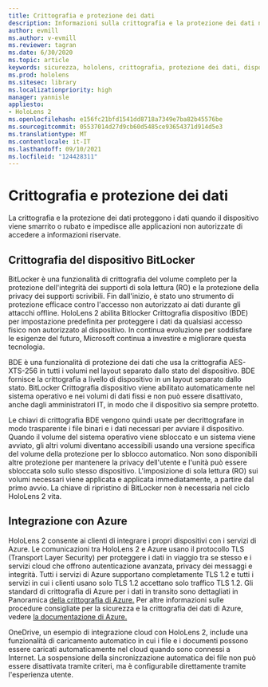 ```yaml
---
title: Crittografia e protezione dei dati
description: Informazioni sulla crittografia e la protezione dei dati nei HoloLens 2, tra cui BitLocker e l'integrazione di Azure.
author: evmill
ms.author: v-evmill
ms.reviewer: tagran
ms.date: 6/30/2020
ms.topic: article
keywords: sicurezza, hololens, crittografia, protezione dei dati, dispositivo BitLocker, BitLocker, bitlocker, crittografia bitlocker, integrazione di Azure,
ms.prod: hololens
ms.sitesec: library
ms.localizationpriority: high
manager: yannisle
appliesto:
- HoloLens 2
ms.openlocfilehash: e156fc21bfd1541dd8718a7349e7ba82b45576be
ms.sourcegitcommit: 05537014d27d9cb60d5485ce93654371d914d5e3
ms.translationtype: MT
ms.contentlocale: it-IT
ms.lasthandoff: 09/10/2021
ms.locfileid: "124428311"
---
```

# <a name="encryption-and-data-protection"></a>Crittografia e protezione dei dati

La crittografia e la protezione dei dati proteggono i dati quando il dispositivo viene smarrito o rubato e impedisce alle applicazioni non autorizzate di accedere a informazioni riservate.

## <a name="bitlocker-device-encryption"></a>Crittografia del dispositivo BitLocker

BitLocker è una funzionalità di crittografia del volume completo per la protezione dell'integrità dei supporti di sola lettura (RO) e la protezione della privacy dei supporti scrivibili.  Fin dall'inizio, è stato uno strumento di protezione efficace contro l'accesso non autorizzato ai dati durante gli attacchi offline. HoloLens 2 abilita Bitlocker Crittografia dispositivo (BDE) per impostazione predefinita per proteggere i dati da qualsiasi accesso fisico non autorizzato al dispositivo. In continua evoluzione per soddisfare le esigenze del futuro, Microsoft continua a investire e migliorare questa tecnologia.

BDE è una funzionalità di protezione dei dati che usa la crittografia AES-XTS-256 in tutti i volumi nel layout separato dallo stato del dispositivo. BDE fornisce la crittografia a livello di dispositivo in un layout separato dallo stato. BitLocker Crittografia dispositivo viene abilitato automaticamente nel sistema operativo e nei volumi di dati fissi e non può essere disattivato, anche dagli amministratori IT, in modo che il dispositivo sia sempre protetto.

Le chiavi di crittografia BDE vengono quindi usate per decrittografare in modo trasparente i file binari e i dati necessari per avviare il dispositivo. Quando il volume del sistema operativo viene sbloccato e un sistema viene avviato, gli altri volumi diventano accessibili usando una versione specifica del volume della protezione per lo sblocco automatico. Non sono disponibili altre protezione per mantenere la privacy dell'utente e l'unità può essere sbloccata solo sullo stesso dispositivo. L'imposizione di sola lettura (RO) sui volumi necessari viene applicata e applicata immediatamente, a partire dal primo avvio. La chiave di ripristino di BitLocker non è necessaria nel ciclo HoloLens 2 vita.

## <a name="azure-integration"></a>Integrazione con Azure 

HoloLens 2 consente ai clienti di integrare i propri dispositivi con i servizi di Azure. Le comunicazioni tra HoloLens 2 e Azure usano il protocollo TLS (Transport Layer Security) per proteggere i dati in viaggio tra se stesso e i servizi cloud che offrono autenticazione avanzata, privacy dei messaggi e integrità. Tutti i servizi di Azure supportano completamente TLS 1.2 e tutti i servizi in cui i clienti usano solo TLS 1.2 accettano solo traffico TLS 1.2. Gli standard di crittografia di Azure per i dati in transito sono dettagliati in Panoramica [della crittografia di Azure.](/azure/security/fundamentals/encryption-overview) Per altre informazioni sulle procedure consigliate per la sicurezza e la crittografia dei dati di Azure, vedere [la documentazione di Azure.](/azure/security/fundamentals/data-encryption-best-practices) 

OneDrive, un esempio di integrazione cloud con HoloLens 2, include una funzionalità di caricamento automatico in cui i file e i documenti possono essere caricati automaticamente nel cloud quando sono connessi a Internet. La sospensione della sincronizzazione automatica dei file non può essere disattivata tramite criteri, ma è configurabile direttamente tramite l'esperienza utente. 

